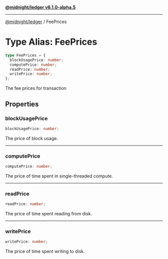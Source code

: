[**@midnight/ledger v6.1.0-alpha.5**](../README.md)

***

[@midnight/ledger](../globals.md) / FeePrices

# Type Alias: FeePrices

```ts
type FeePrices = {
  blockUsagePrice: number;
  computePrice: number;
  readPrice: number;
  writePrice: number;
};
```

The fee prices for transaction

## Properties

### blockUsagePrice

```ts
blockUsagePrice: number;
```

The price of block usage.

***

### computePrice

```ts
computePrice: number;
```

The price of time spent in single-threaded compute.

***

### readPrice

```ts
readPrice: number;
```

The price of time spent reading from disk.

***

### writePrice

```ts
writePrice: number;
```

The price of time spent writing to disk.
